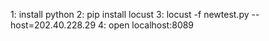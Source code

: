 1: install python
2: pip install locust
3: locust -f newtest.py --host=202.40.228.29
4: open localhost:8089